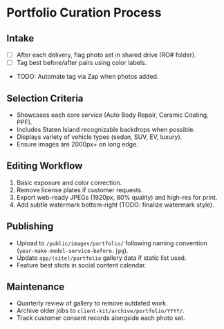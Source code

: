# Portfolio Curation Process

## Intake
- [ ] After each delivery, flag photo set in shared drive (RO# folder).
- [ ] Tag best before/after pairs using color labels.
- TODO: Automate tag via Zap when photos added.

## Selection Criteria
- Showcases each core service (Auto Body Repair, Ceramic Coating, PPF).
- Includes Staten Island recognizable backdrops when possible.
- Displays variety of vehicle types (sedan, SUV, EV, luxury).
- Ensure images are 2000px+ on long edge.

## Editing Workflow
1. Basic exposure and color correction.
2. Remove license plates if customer requests.
3. Export web-ready JPEGs (1920px, 80% quality) and high-res for print.
4. Add subtle watermark bottom-right (TODO: finalize watermark style).

## Publishing
- Upload to `/public/images/portfolio/` following naming convention (`year-make-model-service-before.jpg`).
- Update `app/(site)/portfolio` gallery data if static list used.
- Feature best shots in social content calendar.

## Maintenance
- Quarterly review of gallery to remove outdated work.
- Archive older jobs to `client-kit/archive/portfolio/YYYY/`.
- Track customer consent records alongside each photo set.
